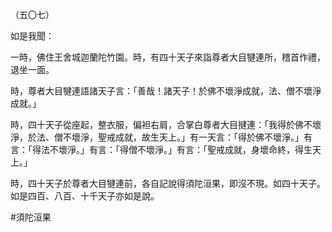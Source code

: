 （五〇七）

如是我聞：

一時，佛住王舍城迦蘭陀竹園。時，有四十天子來詣尊者大目犍連所，稽首作禮，退坐一面。

時，尊者大目犍連語諸天子言：「善哉！諸天子！於佛不壞淨成就，法、僧不壞淨成就。」

時，四十天子從座起，整衣服，偏袒右肩，合掌白尊者大目揵連：「我得於佛不壞淨，於法、僧不壞淨，聖戒成就，故生天上。」有一天言：「得於佛不壞淨。」有言：「得法不壞淨。」有言：「得僧不壞淨。」有言：「聖戒成就，身壞命終，得生天上。」

時，四十天子於尊者大目犍連前，各自記說得須陀洹果，即沒不現。如四十天子。如是四百、八百、十千天子亦如是說。




#須陀洹果
